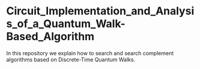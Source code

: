 # Circuit_Implementation_and_Analysis_of_a_Quantum_Walk-Based_Algorithm
In this repository we explain how to search and search complement algorithms based on Discrete-Time Quantum Walks.
